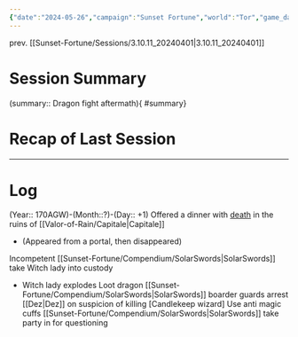 ```yaml
---
{"date":"2024-05-26","campaign":"Sunset Fortune","world":"Tor","game_date":null,"type":"session/sf","location":null,"characters":["Jean-Luc","Deejhai","Xhang","Eda","Dez"],"tags":null,"icon":"FasFileLines","dg-publish":true,"permalink":"/sunset-fortune/sessions/3-10-14-20240526/","dgPassFrontmatter":true,"created":"2024-05-26T16:29:07.520+09:30","updated":"2025-08-21T12:53:14.651+09:30"}
---
```


prev. [[Sunset-Fortune/Sessions/3.10.11_20240401\|3.10.11_20240401]]
# Session Summary
(summary:: Dragon fight aftermath){ #summary}

# Recap of Last Session

---
# Log
(Year:: 170AGW)-(Month::?)-(Day:: +1)
Offered a dinner with [death](The%20Reaper) in the ruins of [[Valor-of-Rain/Capitale\|Capitale]]
 - (Appeared from a portal, then disappeared)

Incompetent [[Sunset-Fortune/Compendium/SolarSwords\|SolarSwords]] take Witch lady into custody
- Witch lady explodes
Loot dragon
[[Sunset-Fortune/Compendium/SolarSwords\|SolarSwords]] boarder guards arrest [[Dez\|Dez]] on suspicion of killing \[Candlekeep wizard]
	Use anti magic cuffs
[[Sunset-Fortune/Compendium/SolarSwords\|SolarSwords]] take party in for questioning
